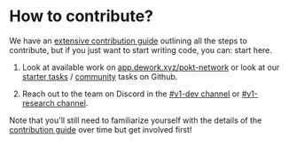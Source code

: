 # How to contribute?

We have an [extensive contribution guide](docs/contributing/CONTRIBUTING.md) outlining all the steps to contribute, but if you just want to start writing code, you can: start here.

1. Look at available work on [app.dework.xyz/pokt-network](https://app.dework.xyz/pokt-network) or look at our [starter tasks](https://github.com/pokt-network/pocket/issues?q=is%3Aissue+is%3Aopen+sort%3Aupdated-desc+label%3A%22starter+task%22) / [community](https://github.com/pokt-network/pocket/issues?q=is%3Aissue+is%3Aopen+sort%3Aupdated-desc+label%3A%22community%22+) tasks on Github.

2. Reach out to the team on Discord in the [#v1-dev channel](https://discord.com/channels/553741558869131266/986789914379186226) or [#v1-research channel](https://discord.com/channels/553741558869131266/936666517498650644).

Note that you'll still need to familiarize yourself with the details of the [contribution guide](docs/contributing/CONTRIBUTING.md) over time but get involved first!
